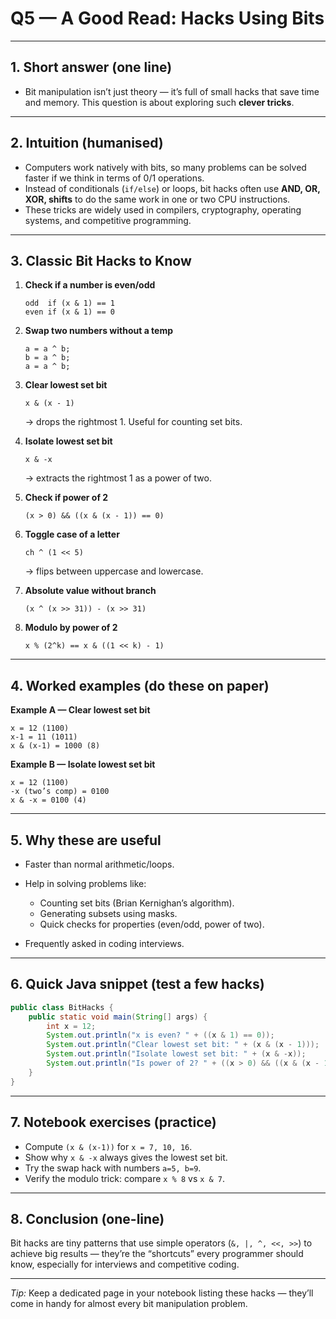 # Q5 — A Good Read: Hacks Using Bits

---

## 1. Short answer (one line)

* Bit manipulation isn’t just theory — it’s full of small hacks that save time and memory. This question is about exploring such **clever tricks**.

---

## 2. Intuition (humanised)

* Computers work natively with bits, so many problems can be solved faster if we think in terms of 0/1 operations.
* Instead of conditionals (`if/else`) or loops, bit hacks often use **AND, OR, XOR, shifts** to do the same work in one or two CPU instructions.
* These tricks are widely used in compilers, cryptography, operating systems, and competitive programming.

---

## 3. Classic Bit Hacks to Know

1. **Check if a number is even/odd**

   ```
   odd  if (x & 1) == 1
   even if (x & 1) == 0
   ```

2. **Swap two numbers without a temp**

   ```
   a = a ^ b;
   b = a ^ b;
   a = a ^ b;
   ```

3. **Clear lowest set bit**

   ```
   x & (x - 1)
   ```

   → drops the rightmost 1. Useful for counting set bits.

4. **Isolate lowest set bit**

   ```
   x & -x
   ```

   → extracts the rightmost 1 as a power of two.

5. **Check if power of 2**

   ```
   (x > 0) && ((x & (x - 1)) == 0)
   ```

6. **Toggle case of a letter**

   ```
   ch ^ (1 << 5)
   ```

   → flips between uppercase and lowercase.

7. **Absolute value without branch**

   ```
   (x ^ (x >> 31)) - (x >> 31)
   ```

8. **Modulo by power of 2**

   ```
   x % (2^k) == x & ((1 << k) - 1)
   ```

---

## 4. Worked examples (do these on paper)

**Example A — Clear lowest set bit**

```
x = 12 (1100)
x-1 = 11 (1011)
x & (x-1) = 1000 (8)
```

**Example B — Isolate lowest set bit**

```
x = 12 (1100)
-x (two’s comp) = 0100
x & -x = 0100 (4)
```

---

## 5. Why these are useful

* Faster than normal arithmetic/loops.
* Help in solving problems like:

  * Counting set bits (Brian Kernighan’s algorithm).
  * Generating subsets using masks.
  * Quick checks for properties (even/odd, power of two).
* Frequently asked in coding interviews.

---

## 6. Quick Java snippet (test a few hacks)

```java
public class BitHacks {
    public static void main(String[] args) {
        int x = 12;
        System.out.println("x is even? " + ((x & 1) == 0));
        System.out.println("Clear lowest set bit: " + (x & (x - 1)));
        System.out.println("Isolate lowest set bit: " + (x & -x));
        System.out.println("Is power of 2? " + ((x > 0) && ((x & (x - 1)) == 0)));
    }
}
```

---

## 7. Notebook exercises (practice)

* Compute `(x & (x-1))` for `x = 7, 10, 16`.
* Show why `x & -x` always gives the lowest set bit.
* Try the swap hack with numbers `a=5, b=9`.
* Verify the modulo trick: compare `x % 8` vs `x & 7`.

---

## 8. Conclusion (one-line)

Bit hacks are tiny patterns that use simple operators (`&, |, ^, <<, >>`) to achieve big results — they’re the “shortcuts” every programmer should know, especially for interviews and competitive coding.

---

*Tip:* Keep a dedicated page in your notebook listing these hacks — they’ll come in handy for almost every bit manipulation problem.
